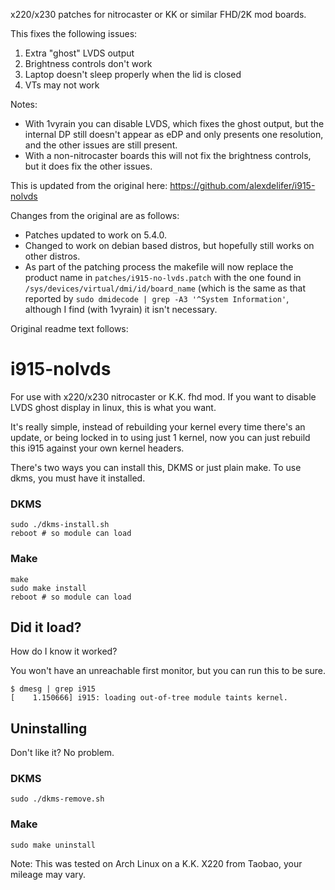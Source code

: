 x220/x230 patches for nitrocaster or KK or similar FHD/2K mod boards.

This fixes the following issues:
1. Extra "ghost" LVDS output
2. Brightness controls don't work
3. Laptop doesn't sleep properly when the lid is closed
4. VTs may not work

Notes:
* With 1vyrain you can disable LVDS, which fixes the ghost output, but the internal DP still doesn't appear as eDP and only presents one resolution, and the other issues are still present.
* With a non-nitrocaster boards this will not fix the brightness controls, but it does fix the other issues.

This is updated from the original here: https://github.com/alexdelifer/i915-nolvds

Changes from the original are as follows:
* Patches updated to work on 5.4.0.
* Changed to work on debian based distros, but hopefully still works on other distros.
* As part of the patching process the makefile will now replace the product name in `patches/i915-no-lvds.patch` with the one found in
`/sys/devices/virtual/dmi/id/board_name` (which is the same as that reported by `sudo dmidecode | grep -A3 '^System Information'`, although I find (with 1vyrain) it isn't necessary.

Original readme text follows:

# i915-nolvds

For use with x220/x230 nitrocaster or K.K. fhd mod. If you want to disable LVDS ghost display in linux, this is what you want. 

It's really simple, instead of rebuilding your kernel every time there's an update, or being locked in to using just 1 kernel, now you can just rebuild this i915 against your own kernel headers.

There's two ways you can install this, DKMS or just plain make. To use dkms, you must have it installed.

### DKMS

```
sudo ./dkms-install.sh
reboot # so module can load
```

### Make
```
make
sudo make install
reboot # so module can load
```
## Did it load?
How do I know it worked?

You won't have an unreachable first monitor, but you can run this to be sure.
``` 
$ dmesg | grep i915
[    1.150666] i915: loading out-of-tree module taints kernel.
```
## Uninstalling

Don't like it? No problem.

### DKMS
```
sudo ./dkms-remove.sh
```

### Make
```
sudo make uninstall
```

Note: This was tested on Arch Linux on a K.K. X220 from Taobao, your mileage may vary.
